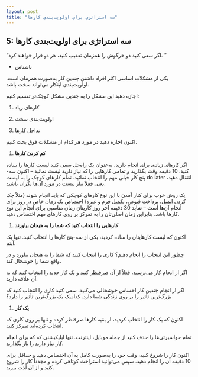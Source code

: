 ```yaml
---
layout: post
title: "سه استراتژی برای اولویت‌بندی کارها"
---
```

5: سه استراتژی برای اولویت‌بندی کارها
-------------------------------------

“اگر سعی کنید دو خرگوش را همزمان تعقیب کنید، هر دو فرار خواهند کرد. ”

-   ناشناس

یکی از مشکلات اساسی اکثر افراد داشتن چندین کار به‌صورت همزمان است.
اولویت‌بندی اینکار می‌تواند سخت باشد.

اجازه دهید این مشکل را به چندین مشکل کوچک‌تر تقسیم کنیم:

1.  کارهای زیاد

2.  اولویت‌بندی سخت

3.  تداخل کارها

اکنون اجازه دهید در مورد هر کدام از مشکلات فوق بحث کنیم.

1.  **کم کردن کارها**

اگر کارهای زیادی برای انجام دارید، به‌عنوان یک راه‌حل سعی کنید لیست
کارها را ساده کنید. 10 دقیقه وقت بگذارید و تمامی کارهایی را که نیاز
دارید لیست نمائید – اکنون سه-پنج کار خیلی مهم را انتخاب نمائید. تمام
کارهای کوچک را به لیست do later انتقال دهید، یعنی فعلاً نیاز نیست در
مورد آن‌ها نگران باشید.

یک روش خوب برای کنار آمدن با این نوع کارهای کوچکی که باید انجام شوند
(مثلاً چک کردن ایمیل، پرداخت قبوض، تکمیل فرم و غیره) اختصاص یک زمان خاص
در روز برای انجام آن‌ها است – شاید 30 دقیقه آخر روز کاریتان زمان مناسبی
برای انجام این نوع کارها باشد. بنابراین زمان اصلی‌تان را به تمرکز بر روی
کارهای مهم اختصاص دهید.

1.  **کارهایی را انتخاب کنید که شما را به هیجان بیاورند**

اکنون که لیست کارهایتان را ساده کردید، یکی از سه-پنج کارها را انتخاب
کنید. تنها یک آیتم.

چطور این انتخاب را انجام دهیم؟ کاری را انتخاب کنید که شما را به هیجان
بیاورد و در واقع شما را خوشحال کند.

اگر از انجام کار می‌ترسید، فعلاً از آن صرفنظر کنید و یک کار جدید را
انتخاب کنید که به آن علاقه دارید.

اگر از انجام چندین کار احساس خوشحالی می‌کنید، سعی کنید کاری را انتخاب
کنید که بزرگ‌ترین تأثیر را بر روی زندگی شما دارد. کدامیک یک بزرگ‌ترین
تأثیر را دارد؟

1.  **یک کار**

اکنون که یک کار را انتخاب کردید، از بقیه کارها صرفنظر کرده و تنها بر روی
کاری که انتخاب کرده‌اید تمرکز کنید.

تمام حواسپرتی‌ها را حذف کنید از جمله موبایل، اینترنت. تنها اپلیکیشنی که
که برای انجام کار نیاز دارید را باز بگذارید.

اکنون کار را شروع کنید، وقت خود را به‌صورت کامل به آن اختصاص دهید و
حداقل برای 10 دقیقه آن را انجام دهید. سپس می‌توانید استراحت کوتاهی کرده
و مجدداً کار را شروع کنید و از آن لذت ببرید.
